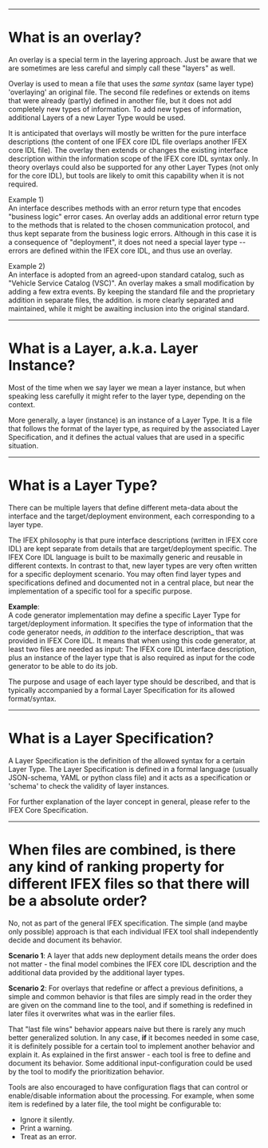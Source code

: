 ----
# What is an overlay?

An overlay is a special term in the layering approach.  Just be aware that we are sometimes are less careful and simply call these "layers" as well.

Overlay is used to mean a file that uses the _same syntax_ (same layer type) 'overlaying' an original file.   The second file redefines or extends on items that were already (partly) defined in another file, but it does not add completely new types of information.  To add new types of information, additional Layers of a new Layer Type would be used.

It is anticipated that overlays will mostly be written for the pure interface descriptions (the content of one IFEX core IDL file overlaps another IFEX core IDL file).  The overlay then extends or changes the existing interface description within the information scope of the IFEX core IDL syntax only.  In theory overlays could also be supported for any other Layer Types (not only for the core IDL), but tools are likely to omit this capability when it is not required.

Example 1)  
An interface describes methods with an error return type that encodes "business logic" error cases.  An overlay adds an additional error return type to the methods that is related to the chosen communication protocol, and thus kept separate from the business logic errors.  Although in this case it is a consequence of "deployment", it does not need a special layer type -- errors are defined within the IFEX core IDL, and thus use an overlay.

Example 2)  
An interface is adopted from an agreed-upon standard catalog, such as "Vehicle Service Catalog (VSC)".  An overlay makes a small modification by adding a few extra events.  By keeping the standard file and the proprietary addition in separate files, the addition. is more clearly separated and maintained, while it might be awaiting inclusion into the original standard.

----

# What is a Layer, a.k.a. Layer Instance?

Most of the time when we say layer we mean a layer instance, but when speaking less carefully it might refer to the layer type, depending on the context.

More generally, a layer (instance) is an instance of a Layer Type.  It is a file that follows the format of the layer type, as required by the associated Layer Specification, and it defines the actual values that are used in a specific situation.

----

# What is a Layer Type?

There can be multiple layers that define different meta-data about the interface and the target/deployment environment, each corresponding to a layer type.

The IFEX philosophy is that pure interface descriptions (written in IFEX core IDL) are kept separate from details that are target/deployment specific.  The IFEX Core IDL language is built to be maximally generic and reusable in different contexts.  In contrast to that, new layer types are very often written for a specific deployment scenario.  You may often find layer types and specifications defined and documented not in a central place, but near the implementation of a specific tool for a specific purpose.  

**Example**:  
A code generator implementation may define a specific Layer Type for target/deployment information. It specifies the type of information that the code generator needs, _in addition to_ the interface description_ that was provided in IFEX Core IDL.  It means that when using this code generator, at least two files are needed as input:  The IFEX core IDL interface description, plus an instance of the layer type that is also required as input for the code generator to be able to do its job.

The purpose and usage of each layer type should be described, and that is typically accompanied by a formal Layer Specification for its allowed format/syntax.

----

# What is a Layer Specification?

A Layer Specification is the definition of the allowed syntax for a certain Layer Type.  The Layer Specification is defined in a formal language (usually JSON-schema, YAML or python class file) and it acts as a specification or 'schema' to check the validity of layer instances.


For further explanation of the layer concept in general, please refer to the IFEX Core Specification.

----

# When files are combined, is there any kind of ranking property for different IFEX files so that there will be a absolute order?

No, not as part of the general IFEX specification.  The simple (and maybe only possible) approach is that each individual IFEX tool shall independently decide and document its behavior.

**Scenario 1**: A layer that adds new deployment details means the order does not matter - the final model combines the IFEX core IDL description and the additional data provided by the additional layer types.

**Scenario 2**: For overlays that redefine or affect a previous definitions, a simple and common behavior is that files are simply read in the order they are given on the command line to the tool, and if something is redefined in later files it overwrites what was in the earlier files.

That "last file wins" behavior appears naive but there is rarely any much better generalized solution.  In any case, **if** it becomes needed in some case, it is definitely possible for a certain tool to implement another behavior and explain it.  As explained in the first answer - each tool is free to define and document its behavior.  Some additional input-configuration could be used by the tool to modify the prioritization behavior.

Tools are also encouraged to have configuration flags that can control or enable/disable information about the processing.  For example, when some item is redefined by a later file, the tool might be configurable to:
  - Ignore it silently.
  - Print a warning.
  - Treat as an error.

